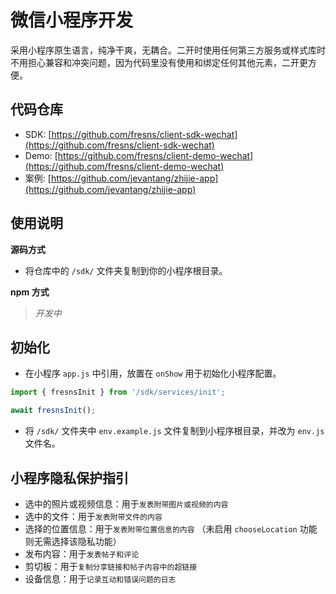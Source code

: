 # 微信小程序开发

采用小程序原生语言，纯净干爽，无耦合。二开时使用任何第三方服务或样式库时不用担心兼容和冲突问题，因为代码里没有使用和绑定任何其他元素，二开更方便。

## 代码仓库

- SDK: [https://github.com/fresns/client-sdk-wechat](https://github.com/fresns/client-sdk-wechat)
- Demo: [https://github.com/fresns/client-demo-wechat](https://github.com/fresns/client-demo-wechat)
- 案例: [https://github.com/jevantang/zhijie-app](https://github.com/jevantang/zhijie-app)

## 使用说明

**源码方式**

- 将仓库中的 `/sdk/` 文件夹复制到你的小程序根目录。

**npm 方式**

> *开发中*

## 初始化

- 在小程序 `app.js` 中引用，放置在 `onShow` 用于初始化小程序配置。

```js
import { fresnsInit } from '/sdk/services/init';

await fresnsInit();
```

- 将 `/sdk/` 文件夹中 `env.example.js` 文件复制到小程序根目录，并改为 `env.js` 文件名。

## 小程序隐私保护指引

- 选中的照片或视频信息：用于`发表附带图片或视频的内容`
- 选中的文件：用于`发表附带文件的内容`
- 选择的位置信息：用于`发表附带位置信息的内容` （未启用 `chooseLocation` 功能则无需选择该隐私功能）
- 发布内容：用于`发表帖子和评论`
- 剪切板：用于`复制分享链接和帖子内容中的超链接`
- 设备信息：用于`记录互动和错误问题的日志`
